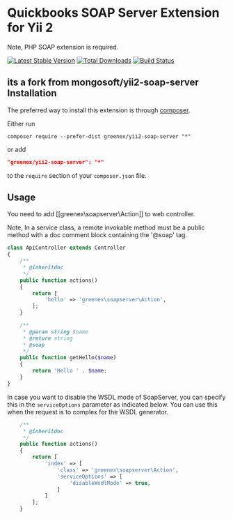 Quickbooks SOAP Server Extension for Yii 2
==============================

Note, PHP SOAP extension is required.

[![Latest Stable Version](https://poser.pugx.org/greenex/yii2-soap-server/v/stable.png)](https://packagist.org/packages/greenex/yii2-soap-server)
[![Total Downloads](https://poser.pugx.org/greenex/yii2-soap-server/downloads.png)](https://packagist.org/packages/greenex/yii2-soap-server)
[![Build Status](https://travis-ci.org/greenex/yii2-soap-server.png)](https://travis-ci.org/greenex/yii2-soap-server)

its a fork from  mongosoft/yii2-soap-server
Installation
------------

The preferred way to install this extension is through [composer](http://getcomposer.org/download/).

Either run

```
composer require --prefer-dist greenex/yii2-soap-server "*"
```

or add

```json
"greenex/yii2-soap-server": "*"
```

to the `require` section of your `composer.json` file.

Usage
-----

You need to add [[greenex\soapserver\Action]] to web controller.

Note, In a service class, a remote invokable method must be a public method with a doc
comment block containing the '@soap' tag.

```php
class ApiController extends Controller
{
    /**
     * @inheritdoc
     */
    public function actions()
    {
        return [
            'hello' => 'greenex\soapserver\Action',
        ];
    }

    /**
     * @param string $name
     * @return string
     * @soap
     */
    public function getHello($name)
    {
        return 'Hello ' . $name;
    }
}
```

In case you want to disable the WSDL mode of SoapServer, you can specify this in the `serviceOptions` parameter as indicated below.
You can use this when the request is to complex for the WSDL generator.

```php
    /**
     * @inheritdoc
     */
    public function actions()
    {
        return [
            'index' => [
                'class' => 'greenex\soapserver\Action',
                'serviceOptions' => [
                    'disableWsdlMode' => true,
                ]
            ]
        ];
    }
```

